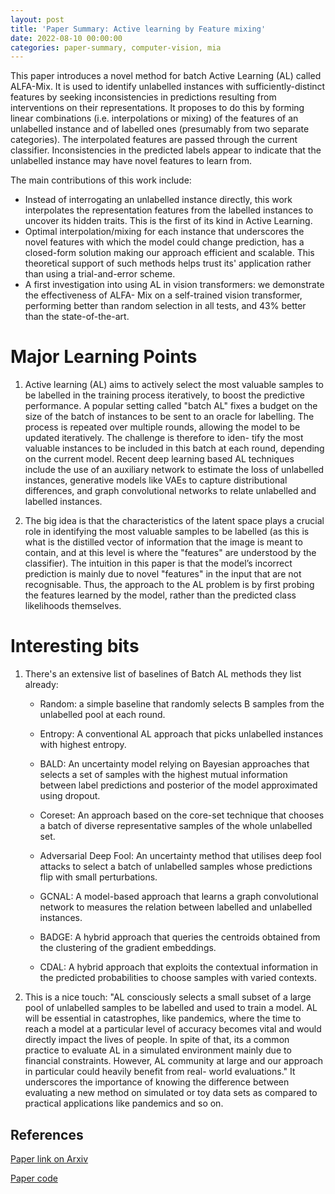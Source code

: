 ```yaml
---
layout: post
title: 'Paper Summary: Active learning by Feature mixing'
date: 2022-08-10 00:00:00
categories: paper-summary, computer-vision, mia
---
```


This paper introduces a novel method for batch Active Learning (AL) called ALFA-Mix. It is used to identify unlabelled instances with sufficiently-distinct features by seeking inconsistencies in predictions resulting from interventions on their representations. It proposes to  do this by forming linear combinations (i.e. interpolations or mixing) of the features of an unlabelled instance and of labelled ones (presumably from two separate categories). The interpolated features are passed through the current classifier. Inconsistencies in the predicted labels appear to indicate that the unlabelled instance may have novel features to learn from.

The main contributions of this work include:

-   Instead of interrogating an unlabelled instance directly, this work interpolates the representation features from the labelled instances to uncover its hidden traits. This is the first of its kind in Active Learning.
-   Optimal interpolation/mixing for each instance that underscores the novel features with which the model could change prediction, has a closed-form solution making our approach efficient and scalable. This theoretical support of such methods helps trust its' application rather than using a trial-and-error scheme. 
-   A first investigation into using AL in vision
transformers: we demonstrate the effectiveness of ALFA- Mix on a self-trained vision transformer, performing better than random selection in all tests, and 43% better than the state-of-the-art.

Major Learning Points
======

1.  Active learning (AL) aims to actively select the most valuable samples to be labelled in the training process iteratively, to boost the predictive performance. A popular setting called "batch AL" fixes a budget on the size of the batch of instances to be sent to an oracle for labelling. The process is repeated over multiple rounds, allowing the model to be updated iteratively. The challenge is therefore to iden- tify the most valuable instances to be included in this batch at each round, depending on the current model. Recent deep learning based AL techniques include the use of an auxiliary network to estimate the loss of unlabelled instances, generative models like VAEs to capture distributional differences, and graph convolutional networks to relate unlabelled and labelled instances.

2. The big idea is that the characteristics of the latent space plays a crucial role in identifying the most valuable samples to be labelled (as this is what is the distilled vector of information that the image is meant to contain, and at this level is where the "features" are understood by the classifier). The intuition in this paper is that the model’s incorrect prediction is mainly due to novel "features" in the input that are not recognisable. Thus, the approach to the AL problem is by first probing the features learned by the model, rather than the predicted class likelihoods themselves.


Interesting bits
======

1. There's an extensive list of baselines of Batch AL methods they list already: 
    -    Random: a simple baseline that randomly selects B samples from the unlabelled pool at each round.
        
    -    Entropy: A conventional AL approach that picks unlabelled instances with highest entropy.
    -    BALD: An uncertainty model relying on Bayesian approaches that selects a set of samples with the highest mutual information between label predictions and posterior of the model approximated using dropout.
    -    Coreset: An approach based on the core-set technique that chooses a batch of diverse representative samples of the whole unlabelled set.
    -    Adversarial Deep Fool: An uncertainty method that utilises deep fool attacks to select a batch of unlabelled samples whose predictions flip with small perturbations.
    -    GCNAL: A model-based approach that learns a graph convolutional network to measures the relation between labelled and unlabelled instances.
    -    BADGE: A hybrid approach that queries the centroids obtained from the clustering of the gradient embeddings.
    -    CDAL: A hybrid approach that exploits the contextual information in the predicted probabilities to choose samples with varied contexts.

2. This is a nice touch: "AL consciously selects a small subset of a large pool of unlabelled samples to be labelled and used to train a model. AL will be essential in catastrophes, like pandemics, where the time to reach a model at a particular level of accuracy becomes vital and would directly impact the lives of people. In spite of that, its a common practice to evaluate AL in a simulated environment mainly due to financial constraints. However, AL community at large and our approach in particular could heavily benefit from real- world evaluations." It underscores the importance of knowing the difference between evaluating a new method on simulated or toy data sets as compared to practical applications like pandemics and so on.


References
------

[Paper link on Arxiv](https://arxiv.org/abs/2203.07034)

[Paper code](https://github.com/aminparvaneh/alpha_mix_active_learning)